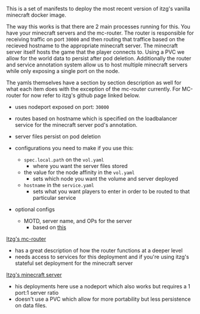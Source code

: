 This is a set of manifests to deploy the most recent version of itzg's vanilla minecraft docker image.

The way this works is that there are 2 main processes running for this. You have your minecraft servers and the mc-router. The router is responsible for receiving traffic on port `30000` and then routing that traffice based on the recieved hostname to the appropriate minecraft server. The minecraft server itself hosts the game that the player connects to. Using a PVC we allow for the world data to persist after pod deletion. Additionally the router and service annotation system allow us to host multiple minecraft servers while only exposing a single port on the node. 

The yamls themselves have a section by section description as well for what each item does with the exception of the mc-router currently. For MC-router for now refer to itzg's github page linked below. 

- uses nodeport exposed on port: `30000`
- routes based on hostname which is specified on the loadbalancer service for the minecraft server pod's annotation.
- server files persist on pod deletion

- configurations you need to make if you use this:
  - `spec.local.path` on the `vol.yaml`
    - where you want the server files stored
  - the value for the node affinity in the `vol.yaml`
    - sets which node you want the volume and server deployed 
  - `hostname` in the `service.yaml`
    - sets what you want players to enter in order to be routed to that particular service

- optional configs
  - MOTD, server name, and OPs for the server
    - based on [this](https://docker-minecraft-server.readthedocs.io/en/latest/configuration/server-properties/)



[Itzg's mc-router](https://github.com/itzg/mc-router)
- has a great description of how the router functions at a deeper level
- needs access to services for this deployment and if you're using itzg's stateful set deployment for the minecraft server

[Itzg's minecraft server](https://github.com/itzg/docker-minecraft-server)
- his deployments here use a nodeport which also works but requires a 1 port:1 server ratio
- doesn't use a PVC which allow for more portability but less persistence on data files. 